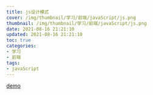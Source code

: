 ```yaml
---
title: js设计模式
cover: /img/thumbnail/学习/前端/javaScript/js.png
thumbnail: /img/thumbnail/学习/前端/javaScript/js.png
date: 2021-08-16 21:21:10
updated: 2021-08-16 21:21:10
toc: true
categories: 
- 学习
- 前端
tags: 
- javaScript
---
```


[demo](https://github.com/qianduanzhou/js-design-model)